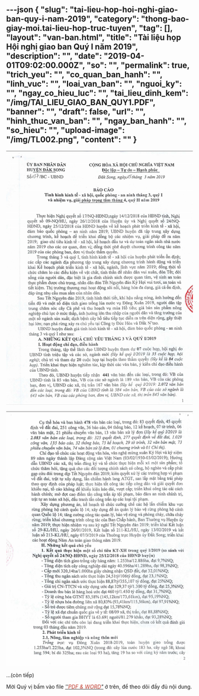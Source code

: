 ---json
{
    "slug": "tai-lieu-hop-hoi-nghi-giao-ban-quy-i-nam-2019",
    "category": "thong-bao-giay-moi.tai-lieu-hop-truc-tuyen",
    "tag": [],
    "layout": "van-ban.html",
    "title": "Tài liệu họp Hội nghị giao ban Quý I năm 2019",
    "description": "",
    "date": "2019-04-01T09:02:00.000Z",
    "so": "",
    "permalink": true,
    "trich_yeu": "",
    "co_quan_ban_hanh": "",
    "linh_vuc": "",
    "loai_van_ban": "",
    "nguoi_ky": "",
    "ngay_co_hieu_luc": "",
    "tai_lieu_dinh_kem": "/img/TAI_LIEU_GIAO_BAN_QUY1.PDF",
    "banner": "",
    "draft": false,
    "url": "",
    "hinh_thuc_van_ban": "",
    "ngay_ban_hanh": "",
    "so_hieu": "",
    "upload-image": "/img/TL002.png",
    "__content__": ""
}
---
<p><img alt="" src="/img/TL001.png" /></p>

<p><img alt="" src="/img/TL002.png" /></p>

<p>&hellip;(c&ograve;n tiếp)</p>

<p>Mời Qu&yacute; vị&nbsp;bấm v&agrave;o file&nbsp;<u><em>&#39;&#39;<span style="color:#c0392b">PDF &amp; WORD</span>&quot;</em></u>&nbsp;ở tr&ecirc;n, để theo d&otilde;i&nbsp;đầy đủ&nbsp;nội dung.</p>
